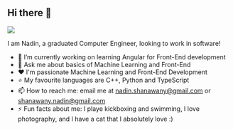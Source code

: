 ## Hi there 👋

![](https://komarev.com/ghpvc/?username=nadinfromc137&color=AB46D2)

I am Nadin, a graduated Computer Engineer, looking to work in software!

- 🔭 I’m currently working on learning Angular for Front-End development
- 💬 Ask me about basics of Machine Learning and Front-End
- ❤ I'm passionate Machine Learning and Front-End Development
- ⭐ My favourite languages are C++, Python and TypeScript
- 📫 How to reach me: email me at nadin.shanawany@gmail.com or shanawany.nadin@gmail.com
- ⚡ Fun facts about me: I playe kickboxing and swimming, I love photography, and I have a cat that I absolutely love :)

<!--
**nadinfromc137/nadinfromc137** is a ✨ _special_ ✨ repository because its `README.md` (this file) appears on your GitHub profile.

Here are some ideas to get you started:

- 🔭 I’m currently working on ...
- 🌱 I’m currently learning ...
- 👯 I’m looking to collaborate on ...
- 🤔 I’m looking for help with ...
- 💬 Ask me about ...
- 📫 How to reach me: ...
- 😄 Pronouns: ...
- ⚡ Fun fact: ...
-->
